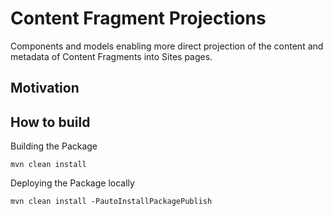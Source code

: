 # Content Fragment Projections

Components and models enabling more direct projection of the 
content and metadata of Content Fragments into Sites pages.

## Motivation


## How to build

Building the Package

```
mvn clean install
```

Deploying the Package locally

```
mvn clean install -PautoInstallPackagePublish
``` 
